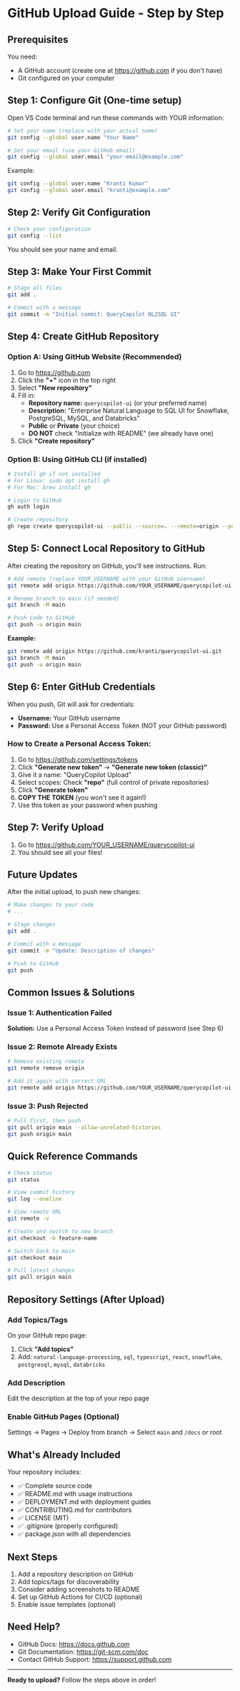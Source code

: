 # GitHub Upload Guide - Step by Step

## Prerequisites

You need:
- A GitHub account (create one at https://github.com if you don't have)
- Git configured on your computer

## Step 1: Configure Git (One-time setup)

Open VS Code terminal and run these commands with YOUR information:

```bash
# Set your name (replace with your actual name)
git config --global user.name "Your Name"

# Set your email (use your GitHub email)
git config --global user.email "your-email@example.com"
```

Example:
```bash
git config --global user.name "Kranti Kumar"
git config --global user.email "kranti@example.com"
```

## Step 2: Verify Git Configuration

```bash
# Check your configuration
git config --list
```

You should see your name and email.

## Step 3: Make Your First Commit

```bash
# Stage all files
git add .

# Commit with a message
git commit -m "Initial commit: QueryCopilot NL2SQL UI"
```

## Step 4: Create GitHub Repository

### Option A: Using GitHub Website (Recommended)

1. Go to https://github.com
2. Click the **"+"** icon in the top right
3. Select **"New repository"**
4. Fill in:
   - **Repository name:** `querycopilot-ui` (or your preferred name)
   - **Description:** "Enterprise Natural Language to SQL UI for Snowflake, PostgreSQL, MySQL, and Databricks"
   - **Public** or **Private** (your choice)
   - **DO NOT** check "Initialize with README" (we already have one)
5. Click **"Create repository"**

### Option B: Using GitHub CLI (if installed)

```bash
# Install gh if not installed
# For Linux: sudo apt install gh
# For Mac: brew install gh

# Login to GitHub
gh auth login

# Create repository
gh repo create querycopilot-ui --public --source=. --remote=origin --push
```

## Step 5: Connect Local Repository to GitHub

After creating the repository on GitHub, you'll see instructions. Run:

```bash
# Add remote (replace YOUR_USERNAME with your GitHub username)
git remote add origin https://github.com/YOUR_USERNAME/querycopilot-ui.git

# Rename branch to main (if needed)
git branch -M main

# Push code to GitHub
git push -u origin main
```

**Example:**
```bash
git remote add origin https://github.com/kranti/querycopilot-ui.git
git branch -M main
git push -u origin main
```

## Step 6: Enter GitHub Credentials

When you push, Git will ask for credentials:

- **Username:** Your GitHub username
- **Password:** Use a Personal Access Token (NOT your GitHub password)

### How to Create a Personal Access Token:

1. Go to https://github.com/settings/tokens
2. Click **"Generate new token"** → **"Generate new token (classic)"**
3. Give it a name: "QueryCopilot Upload"
4. Select scopes: Check **"repo"** (full control of private repositories)
5. Click **"Generate token"**
6. **COPY THE TOKEN** (you won't see it again!)
7. Use this token as your password when pushing

## Step 7: Verify Upload

1. Go to https://github.com/YOUR_USERNAME/querycopilot-ui
2. You should see all your files!

## Future Updates

After the initial upload, to push new changes:

```bash
# Make changes to your code
# ...

# Stage changes
git add .

# Commit with a message
git commit -m "Update: Description of changes"

# Push to GitHub
git push
```

## Common Issues & Solutions

### Issue 1: Authentication Failed

**Solution:** Use a Personal Access Token instead of password (see Step 6)

### Issue 2: Remote Already Exists

```bash
# Remove existing remote
git remote remove origin

# Add it again with correct URL
git remote add origin https://github.com/YOUR_USERNAME/querycopilot-ui.git
```

### Issue 3: Push Rejected

```bash
# Pull first, then push
git pull origin main --allow-unrelated-histories
git push origin main
```

## Quick Reference Commands

```bash
# Check status
git status

# View commit history
git log --oneline

# View remote URL
git remote -v

# Create and switch to new branch
git checkout -b feature-name

# Switch back to main
git checkout main

# Pull latest changes
git pull origin main
```

## Repository Settings (After Upload)

### Add Topics/Tags
On your GitHub repo page:
1. Click **"Add topics"**
2. Add: `natural-language-processing`, `sql`, `typescript`, `react`, `snowflake`, `postgresql`, `mysql`, `databricks`

### Add Description
Edit the description at the top of your repo page

### Enable GitHub Pages (Optional)
Settings → Pages → Deploy from branch → Select `main` and `/docs` or root

## What's Already Included

Your repository includes:
- ✅ Complete source code
- ✅ README.md with usage instructions
- ✅ DEPLOYMENT.md with deployment guides
- ✅ CONTRIBUTING.md for contributors
- ✅ LICENSE (MIT)
- ✅ .gitignore (properly configured)
- ✅ package.json with all dependencies

## Next Steps

1. Add a repository description on GitHub
2. Add topics/tags for discoverability
3. Consider adding screenshots to README
4. Set up GitHub Actions for CI/CD (optional)
5. Enable issue templates (optional)

## Need Help?

- GitHub Docs: https://docs.github.com
- Git Documentation: https://git-scm.com/doc
- Contact GitHub Support: https://support.github.com

---

**Ready to upload?** Follow the steps above in order!
